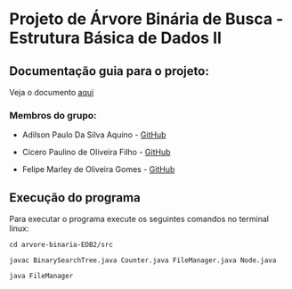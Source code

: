 # Projeto de Árvore Binária de Busca - Estrutura Básica de Dados II


## Documentação guia para o projeto:

Veja o documento [aqui](orientacao-projeto/trabalho_uni2.pdf)

### Membros do grupo:


- Adilson Paulo Da Silva Aquino - [GitHub](https://github.com/AdilsonPaulo)


- Cicero Paulino de Oliveira Filho - [GitHub](https://github.com/ciceropaulino)


- Felipe Marley de Oliveira Gomes - [GitHub](https://github.com/felipemarley)

## Execução do programa

Para executar o programa execute os seguintes comandos no terminal linux:
```
cd arvore-binaria-EDB2/src  

javac BinarySearchTree.java Counter.java FileManager.java Node.java

java FileManager
```



